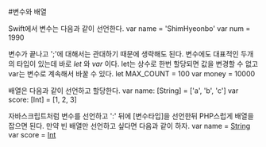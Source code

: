 #변수와 배열

Swift에서 변수는 다음과 같이 선언한다.
        var name = 'ShimHyeonbo'
        var num = 1990

변수가 끝나고 ';'에 대해서는 관대하기 때문에 생략해도 된다.
변수에도 대표적인 두개의 타입이 있는데 바로 _let_ 와 _var_ 이다.
let는 상수로 한번 할당되면 값을 변경할 수 없고 var는 변수로 계속해서 바꿀 수 있다.
        let MAX_COUNT = 100
        var money = 10000

배열은 다음과 같이 선언하고 할당한다.
        var name: [String] = ['a', 'b', 'c']
        var score: [Int] = [1, 2, 3]

자바스크립트처럼 변수를 선언하고 ':' 뒤에 [변수타입]을 선언한뒤 PHP스럽게 배열을 잡으면 된다.
만약 빈 배열만 선언하고 싶다면 다음과 같이 하자.
        var name = [String]()
        var score = [Int]()
